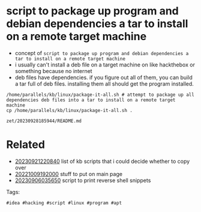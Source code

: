 # script to package up program and debian dependencies a tar to install on a remote target machine

- concept of `script to package up program and debian dependencies a tar to install on a remote target machine`
- i usually can't install a deb file on a target machine on like hackthebox or something because no internet 
- deb files have dependencies. if you figure out all of them, you can build a tar full of deb files. installing them all should get the program installed.

```
/home/parallels/kb/linux/package-it-all.sh # attempt to package up all dependencies deb files into a tar to install on a remote target machine
cp /home/parallels/kb/linux/package-it-all.sh .
```

` zet/20230928185944/README.md `

# Related

- [20230921220840](/zet/20230921220840/README.md) list of kb scripts that i could decide whether to copy over
- [20221009192000](/zet/20221009192000/README.md) stuff to put on main page
- [20230906035650](/zet/20230906035650/README.md) script to print reverse shell snippets

Tags:

    #idea #hacking #script #linux #program #apt
